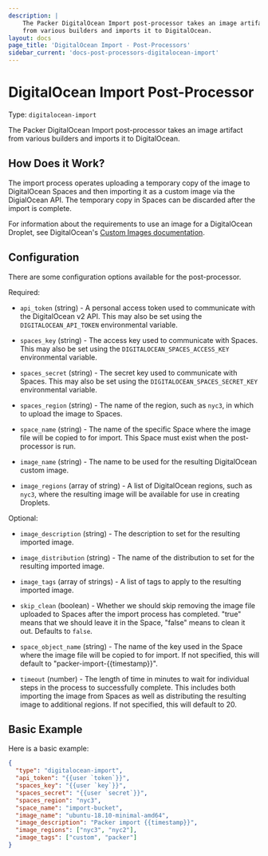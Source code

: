 ```yaml
---
description: |
    The Packer DigitalOcean Import post-processor takes an image artifact
    from various builders and imports it to DigitalOcean.
layout: docs
page_title: 'DigitalOcean Import - Post-Processors'
sidebar_current: 'docs-post-processors-digitalocean-import'
---
```


# DigitalOcean Import Post-Processor

Type: `digitalocean-import`

The Packer DigitalOcean Import post-processor takes an image artifact from
various builders and imports it to DigitalOcean.

## How Does it Work?

The import process operates uploading a temporary copy of the image to
DigitalOcean Spaces and then importing it as a custom image via the
DigialOcean API. The temporary copy in Spaces can be discarded after the
import is complete.

For information about the requirements to use an image for a DigitalOcean
Droplet, see DigitalOcean's [Custom Images documentation](https://www.digitalocean.com/docs/images/custom-images/overview/).

## Configuration

There are some configuration options available for the post-processor.

Required:

-   `api_token` (string) - A personal access token used to communicate with
    the DigitalOcean v2 API. This may also be set using the
    `DIGITALOCEAN_API_TOKEN` environmental variable.

-   `spaces_key` (string) - The access key used to communicate with Spaces.
    This may also be set using the `DIGITALOCEAN_SPACES_ACCESS_KEY`
    environmental variable.

-   `spaces_secret` (string) - The secret key used to communicate with Spaces.
    This may also be set using the `DIGITALOCEAN_SPACES_SECRET_KEY`
    environmental variable.

-   `spaces_region` (string) - The name of the region, such as `nyc3`, in which
    to upload the image to Spaces.

-   `space_name` (string) - The name of the specific Space where the image file
    will be copied to for import. This Space must exist when the
    post-processor is run.

-   `image_name` (string) - The name to be used for the resulting DigitalOcean
    custom image.

-   `image_regions` (array of string) - A list of DigitalOcean regions, such
    as `nyc3`, where the resulting image will be available for use in creating
    Droplets.

Optional:

-   `image_description` (string) - The description to set for the resulting
    imported image.

-   `image_distribution` (string) - The name of the distribution to set for
    the resulting imported image.

-   `image_tags` (array of strings) - A list of tags to apply to the resulting
    imported image.

-   `skip_clean` (boolean) - Whether we should skip removing the image file
    uploaded to Spaces after the import process has completed. "true" means
    that we should leave it in the Space, "false" means to clean it out.
    Defaults to `false`.

-   `space_object_name` (string) - The name of the key used in the Space where
    the image file will be copied to for import. If not specified, this will default to "packer-import-{{timestamp}}".

-   `timeout` (number) - The length of time in minutes to wait for individual
    steps in the process to successfully complete. This includes both importing
    the image from Spaces as well as distributing the resulting image to
    additional regions. If not specified, this will default to 20.

## Basic Example

Here is a basic example:

``` json
{
  "type": "digitalocean-import",
  "api_token": "{{user `token`}}",
  "spaces_key": "{{user `key`}}",
  "spaces_secret": "{{user `secret`}}",
  "spaces_region": "nyc3",
  "space_name": "import-bucket",
  "image_name": "ubuntu-18.10-minimal-amd64",
  "image_description": "Packer import {{timestamp}}",
  "image_regions": ["nyc3", "nyc2"],
  "image_tags": ["custom", "packer"]
}
```
